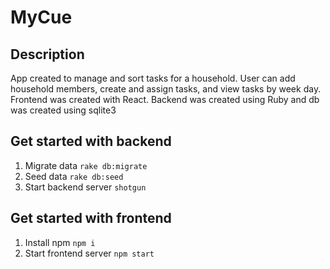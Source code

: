 # MyCue
## Description
App created to manage and sort tasks for a household. User can add household members, create and assign tasks, and view tasks by week day. Frontend was created with React. Backend was created using Ruby and db was created using sqlite3

## Get started with backend
1. Migrate data `rake db:migrate`
2. Seed data `rake db:seed`
3. Start backend server `shotgun`

## Get started with frontend
1. Install npm `npm i`
2. Start frontend server `npm start`